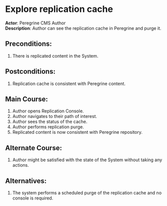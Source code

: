 # Explore replication cache

**Actor**: Peregrine CMS Author  
**Description**: Author can see the replication cache in Peregrine and purge it.

## Preconditions:

1. There is replicated content in the System.

## Postconditions:

1. Replication cache is consistent with Peregrine content.

## Main Course:

1. Author opens Replication Console.
1. Author navigates to their path of interest.
1. Author sees the status of the cache.
1. Author performs replication purge.
1. Replicated content is now consistent with Peregrine repository.

## Alternate Course:

1. Author might be satisfied with the state of the System without taking any actions.

## Alternatives:

1. The system performs a scheduled purge of the replication cache and no console is required.
